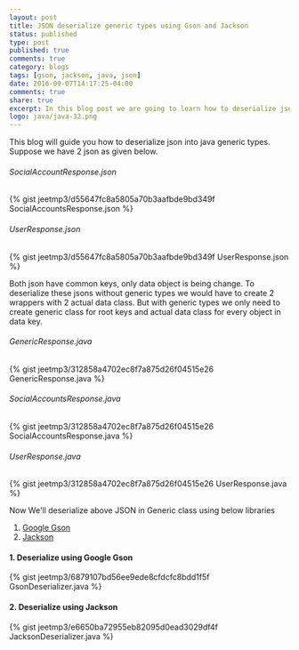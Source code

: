 ```yaml
---
layout: post
title: JSON deserialize generic types using Gson and Jackson
status: published
type: post
published: true
comments: true
category: blogs
tags: [gson, jackson, java, json]
date: 2016-09-07T14:17:25-04:00
comments: true
share: true
excerpt: In this blog post we are going to learn how to deserialize json into java generic types.
logo: java/java-32.png
---
```


This blog will guide you how to deserialize json into java generic types. Suppose we have 2 json as given below.

###### SocialAccountResponse.json
{% gist jeetmp3/d55647fc8a5805a70b3aafbde9bd349f SocialAccountsResponse.json %}

###### UserResponse.json
{% gist jeetmp3/d55647fc8a5805a70b3aafbde9bd349f UserResponse.json %}

Both json have common keys, only data object is being change. To deserialize these jsons without generic types we would have to create 2 wrappers with 2 actual data class. But with generic types we only need to create generic class for root keys and actual data class for every object in data key.

###### GenericResponse.java
{% gist jeetmp3/312858a4702ec8f7a875d26f04515e26 GenericResponse.java %}

###### SocialAccountsResponse.java
{% gist jeetmp3/312858a4702ec8f7a875d26f04515e26 SocialAccountsResponse.java %}

###### UserResponse.java
{% gist jeetmp3/312858a4702ec8f7a875d26f04515e26 UserResponse.java %}

Now We'll deserialize above JSON in Generic class using below libraries

1. <a href="https://github.com/google/gson" target="_blank">Google Gson</a>
2. <a href="https://github.com/FasterXML/jackson-databind" target="_blank">Jackson</a>

#### 1. Deserialize using Google Gson
{% gist jeetmp3/6879107bd56ee9ede8cfdcfc8bdd1f5f GsonDeserializer.java %}

#### 2. Deserialize using Jackson
{% gist jeetmp3/e6650ba72955eb82095d0ead3029df4f JacksonDeserializer.java %}
